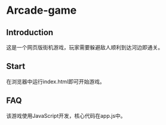 
# Arcade-game
## Introduction
这是一个网页版街机游戏，玩家需要躲避敌人顺利到达河边即通关。
## Start
在浏览器中运行index.html即可开始游戏。
## FAQ
该游戏使用JavaScript开发，核心代码在app.js中。
